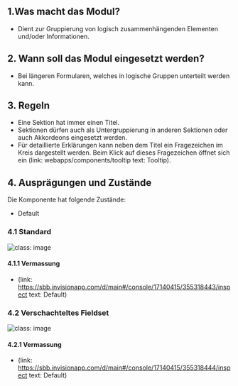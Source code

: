 ## 1.Was macht das Modul?
* Dient zur Gruppierung von logisch zusammenhängenden Elementen und/oder Informationen.

## 2. Wann soll das Modul eingesetzt werden?
* Bei längeren Formularen, welches in logische Gruppen unterteilt werden kann.

## 3. Regeln
* Eine Sektion hat immer einen Titel.
* Sektionen dürfen auch als Untergruppierung in anderen Sektionen oder auch Akkordeons eingesetzt werden.
* Für detaillierte Erklärungen kann neben dem Titel ein Fragezeichen im Kreis dargestellt werden. Beim Klick auf dieses Fragezeichen öffnet sich ein (link: webapps/components/tooltip text: Tooltip).
 
## 4. Ausprägungen und Zustände
Die Komponente hat folgende Zustände:
* Default

### 4.1 Standard
![](https://raw.githubusercontent.com/sbb-design-systems/sbb-design-system/master/webapp/components/fieldset/images/fieldset_default.png 'class: image')

#### 4.1.1 Vermassung
*   (link: https://sbb.invisionapp.com/d/main#/console/17140415/355318443/inspect text: Default)

### 4.2 Verschachteltes Fieldset
![](https://raw.githubusercontent.com/sbb-design-systems/sbb-design-system/master/webapp/components/fieldset/images/fieldset_nested.png 'class: image')

#### 4.2.1 Vermassung
*   (link: https://sbb.invisionapp.com/d/main#/console/17140415/355318444/inspect text: Default)